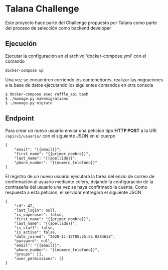 # Talana Challenge

Este proyecto hace parte del Challenge propuesto por Talana como parte del proceso de selección como backend developer

## Ejecución

Ejecutar la configuracion en el archivo 'docker-compose.yml' con el comando
```
docker-compose up
```
Una vez se encuentren corriendo los contenedores, realizar las migraciones a la base de datos ejecutando los siguientes comandos en otra consola

```
$ docker-compose exec raffle_api bash
$ ./manage.py makemigrations
$ ./manage.py migrate
```
## Endpoint
Para crear un nuevo usuario enviar una peticion tipo **HTTP POST** a la URI ```/api/v1/usuario/``` con el siguiente JSON en el cuerpo
```
{
    "email": "{{email}}",
    "first_name": "{{primer_nombre}}",
    "last_name": "{{apellido}}",
    "phone_number": "{{numero_telefono}}"
}
```
El registro de un nuevo usuario ejecutará la tarea del envío de correo de confirmación al usuario mediante celery, dejando la configuración de la contraseña del usuario una vez se haya confirmado la cuenta. Como respuesta a esta peticion, el servidor entregara el siguiente JSON
```
{
    "id": 42,
    "last_login": null,
    "is_superuser": false,
    "first_name": "{{primer_nombre}}",
    "last_name": "{{apellido}}",
    "is_staff": false,
    "is_active": false,
    "date_joined": "2020-11-12T05:25:55.028463Z",
    "password": null,
    "email": "{{email}}",
    "phone_number": "{{numero_telefono}}",
    "groups": [],
    "user_permissions": []
}
```